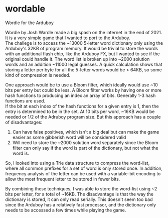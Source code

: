 # wordable
Wordle for the Arduboy

Wordle by Josh Wardle made a big spash on the internet in the end of 2021. It is a very simple game that I wanted to port to the Arduboy.  
The challege is to access the ~13000 5-letter word dictionary only using the Arduboy's 32KB of program memory. 
It would be trivial to store the words with an additional flash chip, like the Arduboy FX, but I wanted to see if the original could handle it.
The word list is broken up into ~2000 solution words and an addition ~11000 legal guesses.
A quick calculation shows that storing a letter per byte for all the 5-letter words would be > 64KB, so some kind of compression is needed.

One approach would be to use a Bloom filter, which ideally would use ~10 bits per entry but could be less. 
A Bloom filter works by having one or more hash functions to producing an index an array of bits.  Generally 1-3 hash functions are used.  
If the bit at each index of the hash functions for a given entry is 1, then the entry is determined to be in the set. 
At 10 bits per word, ~16KB would be needed or 1/2 of the Adruboy program size. 
But this approach has a couple of disadvantages:
1) Can have false positives, which isn't a big deal but can make the game easier as some gibberish word will be considered valid
2) Will need to store the ~2000 solution word separately since the Bloom filter can only say if the word is part of the dictionary, but not what the word is.

So, I looked into using a Trie data structure to compress the word-list, where all common prefixes for a set of word is only stored once.
In addition, frequency analysis of the letter can be used with a variable-bit encoding to allow the most frequent letter to be stored in fewer bits.

By combining these techniques, I was able to store the word-list using ~2 bits per letter, for a total of ~16KB. 
The disadvantage is that the way the dictionary is stored, it can only read serially. 
This doesn't seem too bad since the Arduboy has a relatively fast processor, and the dictionary only needs to be accessed a few times while playing the game.
